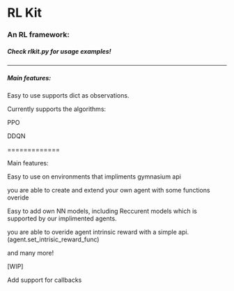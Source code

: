 # RL Kit

### An RL framework:

##### Check rlkit.py for usage examples!

---

##### Main features:

Easy to use supports dict as observations.

Currently supports the algorithms:

PPO

DDQN

=============

Main features:

Easy to use on environments that impliments gymnasium api

you are able to create and extend your own agent with some functions overide

Easy to add own NN models, including Reccurent models which is supported by our implimented agents.

you are able to overide agent intrinsic reward with a simple api. (agent.set_intrisic_reward_func)

and many more!

[WIP]

Add support for callbacks

